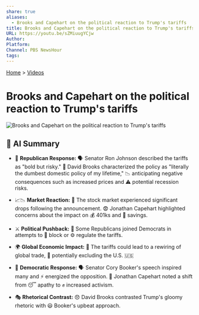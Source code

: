 ```yaml
---
share: true
aliases:
  - Brooks and Capehart on the political reaction to Trump's tariffs
title: Brooks and Capehart on the political reaction to Trump's tariffs
URL: https://youtu.be/sZMiuugYCjw
Author: 
Platform: 
Channel: PBS NewsHour
tags: 
---
```

[Home](../index.md) > [Videos](./index.md)  
# Brooks and Capehart on the political reaction to Trump's tariffs  
![Brooks and Capehart on the political reaction to Trump's tariffs](https://youtu.be/sZMiuugYCjw)  
  
## 🤖 AI Summary  
* 🐘 **Republican Response:** 🗣️ Senator Ron Johnson described the tariffs as "bold but risky." 🤔 David Brooks characterized the policy as "literally the dumbest domestic policy of my lifetime," 📉 anticipating negative consequences such as increased prices and ⚠️ potential recession risks.  
  
* 📈📉 **Market Reaction:** 🐻 The stock market experienced significant drops following the announcement. 😨 Jonathan Capehart highlighted concerns about the impact on 💰 401ks and 🏦 savings.  
  
* ⚔️ **Political Pushback:** 🤝 Some Republicans joined Democrats in attempts to 🚧 block or ⚙️ regulate the tariffs.  
  
* 🌍 **Global Economic Impact:** 🔄 The tariffs could lead to a rewiring of global trade, 🚫 potentially excluding the U.S. 🇺🇸  
  
* 🐴 **Democratic Response:** 🗣️ Senator Cory Booker's speech inspired many and ⚡ energized the opposition. 📣 Jonathan Capehart noted a shift from 😴 apathy to ✊ increased activism.  
  
* 🎭 **Rhetorical Contrast:** 😞 David Brooks contrasted Trump's gloomy rhetoric with 😃 Booker's upbeat approach.  
